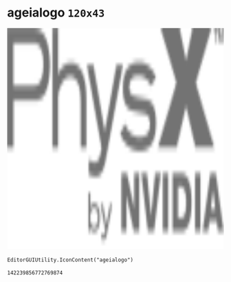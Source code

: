 # ageialogo `120x43`
<img src="/img/ageialogo.png" width=512 height=512>

``` CSharp
EditorGUIUtility.IconContent("ageialogo")
```
```
142239856772769874
```
